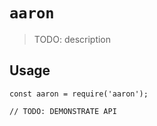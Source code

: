 # `aaron`

> TODO: description

## Usage

```
const aaron = require('aaron');

// TODO: DEMONSTRATE API
```
